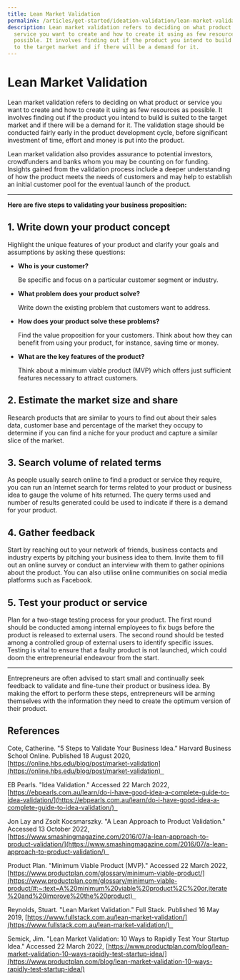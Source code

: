 ```yaml
---
title: Lean Market Validation
permalink: /articles/get-started/ideation-validation/lean-market-validation/
description: Lean market validation refers to deciding on what product or
  service you want to create and how to create it using as few resources as
  possible. It involves finding out if the product you intend to build is suited
  to the target market and if there will be a demand for it.
---
```

# Lean Market Validation 

Lean market validation refers to deciding on what product or service you want to create and how to create it using as few resources as possible. It involves finding out if the product you intend to build is suited to the target market and if there will be a demand for it. The validation stage should be conducted fairly early in the product development cycle, before significant investment of time, effort and money is put into the product.  

Lean market validation also provides assurance to potential investors, crowdfunders and banks whom you may be counting on for funding. Insights gained from the validation process include a deeper understanding of how the product meets the needs of customers and may help to establish an initial customer pool for the eventual launch of the product. 

---

**Here are five steps to validating your business proposition:** 

## 1.  Write down your product concept 
    

Highlight the unique features of your product and clarify your goals and assumptions by asking these questions: 

- **Who is your customer?**

	Be specific and focus on a particular customer segment or industry. 

- **What problem does your product solve?**  
	
	Write down the existing problem that customers want to address. 

	
- **How does your product solve these problems?**

	Find the value proposition for your customers. Think about how they can benefit from using your product, for instance, saving time or money. 

- **What are the key features of the product?**  
    
	Think about a minimum viable product (MVP) which offers just sufficient features necessary to attract customers. 

## 2.  Estimate the market size and share 
    

Research products that are similar to yours to find out about their sales data, customer base and percentage of the market they occupy to determine if you can find a niche for your product and capture a similar slice of the market. 

## 3.  Search volume of related terms 
    

As people usually search online to find a product or service they require, you can run an Internet search for terms related to your product or business idea to gauge the volume of hits returned. The query terms used and number of results generated could be used to indicate if there is a demand for your product. 

## 4.  Gather feedback 
    

Start by reaching out to your network of friends, business contacts and industry experts by pitching your business idea to them. Invite them to fill out an online survey or conduct an interview with them to gather opinions about the product. You can also utilise online communities on social media platforms such as Facebook. 

## 5.  Test your product or service 
    

Plan for a two-stage testing process for your product. The first round should be conducted among internal employees to fix bugs before the product is released to external users. The second round should be tested among a controlled group of external users to identify specific issues. Testing is vital to ensure that a faulty product is not launched, which could doom the entrepreneurial endeavour from the start. 

---

Entrepreneurs are often advised to start small and continually seek feedback to validate and fine-tune their product or business idea. By making the effort to perform these steps, entrepreneurs will be arming themselves with the information they need to create the optimum version of their product. 

## References 

Cote, Catherine. "5 Steps to Validate Your Business Idea.” Harvard Business School Online. Published 18 August 2020, [https://online.hbs.edu/blog/post/market-validation](https://online.hbs.edu/blog/post/market-validation)  

EB Pearls. "Idea Validation." Accessed 22 March 2022, [https://ebpearls.com.au/learn/do-i-have-good-idea-a-complete-guide-to-idea-validation/](https://ebpearls.com.au/learn/do-i-have-good-idea-a-complete-guide-to-idea-validation/)  

Jon Lay and Zsolt Kocsmarszky. "A Lean Approach to Product Validation." Accessed 13 October 2022, [https://www.smashingmagazine.com/2016/07/a-lean-approach-to-product-validation/](https://www.smashingmagazine.com/2016/07/a-lean-approach-to-product-validation/)  

Product Plan. "Minimum Viable Product (MVP)." Accessed 22 March 2022, [https://www.productplan.com/glossary/minimum-viable-product/](https://www.productplan.com/glossary/minimum-viable-product/#:~:text=A%20minimum%20viable%20product%2C%20or,iterate%20and%20improve%20the%20product)  

Reynolds, Stuart. "Lean Market Validation." Full Stack. Published 16 May 2019, [https://www.fullstack.com.au/lean-market-validation/](https://www.fullstack.com.au/lean-market-validation/)  

Semick, Jim. "Lean Market Validation: 10 Ways to Rapidly Test Your Startup Idea." Accessed 22 March 2022, [https://www.productplan.com/blog/lean-market-validation-10-ways-rapidly-test-startup-idea/](https://www.productplan.com/blog/lean-market-validation-10-ways-rapidly-test-startup-idea/)